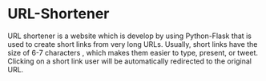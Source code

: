 # URL-Shortener
URL shortener is a website which is develop by using Python-Flask that is used to create short links from very long URLs. Usually, short links have the size of 6-7 characters , which makes them easier to type, present, or tweet. Clicking on a short link user will be automatically redirected to the original URL.
